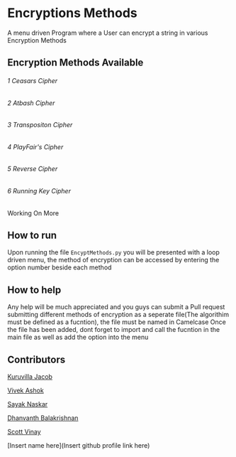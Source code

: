 # Encryptions Methods
A menu driven Program where a User can encrypt a string in various Encryption Methods

## Encryption Methods Available 
###### 1 Ceasars Cipher
###### 2 Atbash Cipher
###### 3 Transpositon Cipher
###### 4 PlayFair's Cipher
###### 5 Reverse Cipher
###### 6 Running Key Cipher
Working On More

## How to run
Upon running the file ```EncyptMethods.py``` you will be presented with a loop driven menu, the method of encryption can be accessed by entering the option number beside each method

## How to help
Any help will be much appreciated and you guys can submit a Pull request submitting different methods of encryption as a seperate file(The algorithim must be defined as a fucntion), the file must be named in Camelcase
Once the file has been added, dont forget to import and call the fucntion in the main file as well as add the option into the menu

## Contributors
[Kuruvilla Jacob](https://github.com/KuruvillaJacob02)

[Vivek Ashok](https://github.com/codephile1221)

[Sayak Naskar](https://github.com/hacky1997)

[Dhanvanth Balakrishnan](https://github.com/DanB288)

[Scott Vinay](https://github.com/ScottVinay)

[Insert name here](Insert github profile link here)
